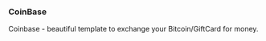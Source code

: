 <h3>CoinBase</h3>

<p>Coinbase - beautiful template to exchange your Bitcoin/GiftCard for money.</p>
